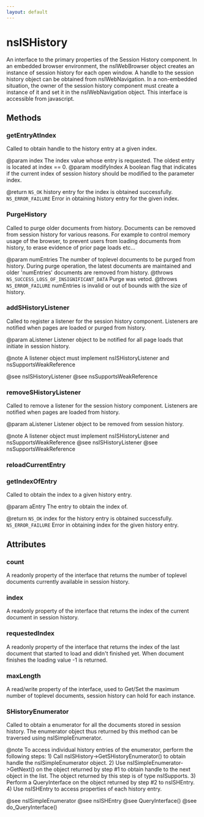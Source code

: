 ```yaml
---
layout: default
---
```


# nsISHistory #

An interface to the primary properties of the Session History
component. In an embedded browser environment, the nsIWebBrowser
object creates an instance of session history for each open window.
A handle to the session history object can be obtained from
nsIWebNavigation. In a non-embedded situation, the  owner of the
session history component must create a instance of it and set
it in the nsIWebNavigation object.
This interface is accessible from javascript.


## Methods ##

### getEntryAtIndex ###

Called to obtain handle to the history entry at a
given index.

@param index             The index value whose entry is requested.
                         The oldest entry is located at index == 0.
@param modifyIndex       A boolean flag that indicates if the current
                         index of session history should be modified 
                         to the parameter index.

@return                  <code>NS_OK</code> history entry for 
                         the index is obtained successfully.
                         <code>NS_ERROR_FAILURE</code> Error in obtaining
                         history entry for the given index.


### PurgeHistory ###

Called to purge older documents from history.
Documents can be removed from session history for various 
reasons. For example to  control memory usage of the browser, to 
prevent users from loading documents from history, to erase evidence of
prior page loads etc...

@param numEntries        The number of toplevel documents to be
                         purged from history. During purge operation,
                         the latest documents are maintained and older 
                         'numEntries' documents are removed from history.
@throws                  <code>NS_SUCCESS_LOSS_OF_INSIGNIFICANT_DATA</code> Purge was vetod.
@throws                  <code>NS_ERROR_FAILURE</code> numEntries is
                         invalid or out of bounds with the size of history.
                         


### addSHistoryListener ###

Called to register a listener for the session history component.
Listeners are notified when pages are loaded or purged from history.

@param aListener         Listener object to be notified for all
                         page loads that initiate in session history.

@note                    A listener object must implement 
                         nsISHistoryListener and nsSupportsWeakReference

@see nsISHistoryListener
@see nsSupportsWeakReference


### removeSHistoryListener ###

Called to remove a listener for the session history component.
Listeners are notified when pages are loaded from history.

@param aListener         Listener object to be removed from 
                         session history.

@note                    A listener object must implement 
                         nsISHistoryListener and nsSupportsWeakReference
@see nsISHistoryListener
@see nsSupportsWeakReference


### reloadCurrentEntry ###

### getIndexOfEntry ###

Called to obtain the index to a given history entry.

@param aEntry            The entry to obtain the index of.

@return                  <code>NS_OK</code> index for the history entry
                         is obtained successfully.
                         <code>NS_ERROR_FAILURE</code> Error in obtaining
                         index for the given history entry.


## Attributes ##

### count ###

A readonly property of the interface that returns 
the number of toplevel documents currently available
in session history.


### index ###

A readonly property of the interface that returns 
the index of the current document in session history.


### requestedIndex ###

A readonly property of the interface that returns 
the index of the last document that started to load and
didn't finished yet. When document finishes the loading
value -1 is returned.


### maxLength ###

A read/write property of the interface, used to Get/Set
the maximum number of toplevel documents, session history 
can hold for each instance. 


### SHistoryEnumerator ###

Called to obtain a enumerator for all the  documents stored in 
session history. The enumerator object thus returned by this method
can be traversed using nsISimpleEnumerator. 

@note  To access individual history entries of the enumerator, perform the
       following steps:
       1) Call nsISHistory->GetSHistoryEnumerator() to obtain handle 
          the nsISimpleEnumerator object.
       2) Use nsISimpleEnumerator->GetNext() on the object returned
          by step #1 to obtain handle to the next object in the list. 
          The object returned by this step is of type nsISupports.
       3) Perform a QueryInterface on the object returned by step #2 
          to nsISHEntry.
       4) Use nsISHEntry to access properties of each history entry. 

@see nsISimpleEnumerator
@see nsISHEntry
@see QueryInterface()
@see do_QueryInterface()

